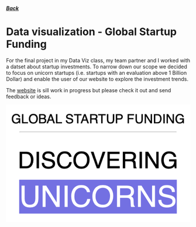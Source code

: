 ##### [Back](index)
# Data visualization - Global Startup Funding

For the final project in my Data Viz class, my team partner and I worked with a datset about startup investments. To narrow down our scope we decided to focus on unicorn startups (i.e. startups with an evaluation above 1 Billion Dollar) and enable the user of our website to explore the investment trends. 

The [website](https://henny2.github.io/StartUpFunding/) is sill work in progress but please check it out and send feedback or ideas.

<a href="https://henny2.github.io/StartUpFunding/">
<img src="images/Startup_landingPicture.png">
</a>
